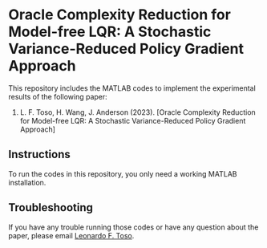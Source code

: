 # Oracle Complexity Reduction for Model-free LQR: A Stochastic Variance-Reduced Policy Gradient Approach

This repository includes the MATLAB codes to implement the experimental results of the following paper:

1) L. F. Toso, H. Wang, J. Anderson (2023). [Oracle Complexity Reduction for Model-free LQR: A Stochastic Variance-Reduced Policy Gradient Approach]

## Instructions

To run the codes in this repository, you only need a working MATLAB installation.

## Troubleshooting

If you have any trouble running those codes or have any question about the paper, please email [Leonardo F. Toso](mailto:lt2879@columbia.edu).
